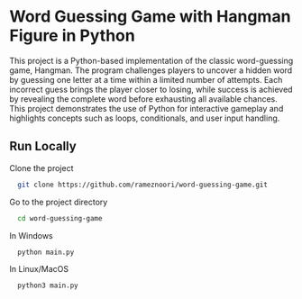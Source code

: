 
# Word Guessing Game with Hangman Figure in Python

This project is a Python-based implementation of the classic word-guessing game, Hangman. The program challenges players to uncover a hidden word by guessing one letter at a time within a limited number of attempts. Each incorrect guess brings the player closer to losing, while success is achieved by revealing the complete word before exhausting all available chances. This project demonstrates the use of Python for interactive gameplay and highlights concepts such as loops, conditionals, and user input handling.
## Run Locally

Clone the project

```bash
  git clone https://github.com/rameznoori/word-guessing-game.git
```

Go to the project directory

```bash
  cd word-guessing-game
```

In Windows

```bash
  python main.py
```

In Linux/MacOS

```bash
  python3 main.py
```